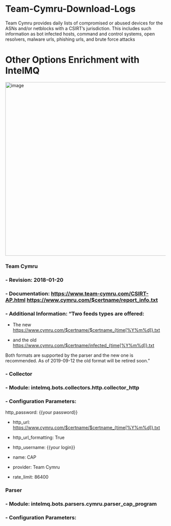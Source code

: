 # Team-Cymru-Download-Logs
Team Cymru provides daily lists of compromised or abused devices for the ASNs and/or netblocks with a CSIRT’s jurisdiction. This includes such information as bot infected hosts, command and control systems, open resolvers, malware urls, phishing urls, and brute force attacks


# Other Options Enrichment with IntelMQ

<img width="545" alt="image" src="https://user-images.githubusercontent.com/87453279/165119672-e879456a-1a9e-44e4-9069-05e4451739e6.png">


### Team Cymru

### - Revision: 2018-01-20

### - Documentation: https://www.team-cymru.com/CSIRT-AP.html https://www.cymru.com/$certname/report_info.txt

### - Additional Information: “Two feeds types are offered:

  * The new https://www.cymru.com/$certname/$certname_{time[%Y%m%d]}.txt

  * and the old https://www.cymru.com/$certname/infected_{time[%Y%m%d]}.txt

Both formats are supported by the parser and the new one is recommended. As of 2019-09-12 the old format will be retired soon.”

### - Collector

### - Module: intelmq.bots.collectors.http.collector_http

### - Configuration Parameters:
http_password: {{your password}}

   * http_url: https://www.cymru.com/$certname/$certname_{time[%Y%m%d]}.txt

   * http_url_formatting: True

   * http_username: {{your login}}

   * name: CAP

   * provider: Team Cymru

   * rate_limit: 86400

### Parser

### - Module: intelmq.bots.parsers.cymru.parser_cap_program

### - Configuration Parameters:
